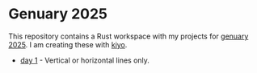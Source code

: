 # Genuary 2025

This repository contains a Rust workspace with my projects for [genuary 2025](https://genuary.art/prompts#jan1). I am creating these with [kiyo](https://github.com/angelocarly/kiyo).

- [day 1](./1-lines/) - Vertical or horizontal lines only.